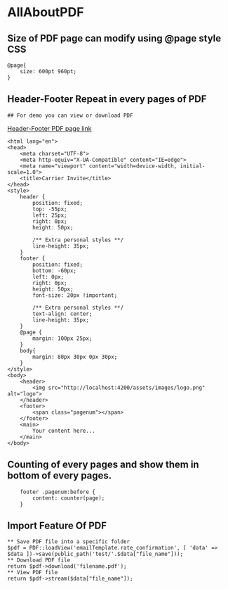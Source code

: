 # AllAboutPDF


## Size of PDF page can modify using @page style CSS
    @page{
        size: 600pt 960pt;
    }


## Header-Footer Repeat in every pages of PDF

    ## For demo you can view or download PDF 

[Header-Footer PDF page link](https://github.com/mohammadsadique/AllAboutPDF/blob/main/header-footer-PDF.pdf)



<!DOCTYPE html>
    <html lang="en">
    <head>
        <meta charset="UTF-8">
        <meta http-equiv="X-UA-Compatible" content="IE=edge">
        <meta name="viewport" content="width=device-width, initial-scale=1.0">
        <title>Carrier Invite</title>
    </head>
    <style>
        header {
            position: fixed;
            top: -55px;
            left: 25px; 
            right: 0px;
            height: 50px;

            /** Extra personal styles **/
            line-height: 35px;
        }
        footer {
            position: fixed; 
            bottom: -60px; 
            left: 0px; 
            right: 0px;
            height: 50px; 
            font-size: 20px !important;

            /** Extra personal styles **/
            text-align: center;
            line-height: 35px;
        }
        @page {
            margin: 100px 25px;
        }
        body{
            margin: 80px 30px 0px 30px;
        }
    </style>
    <body>
        <header>
            <img src="http://localhost:4200/assets/images/logo.png" alt="logo">
        </header>
        <footer>
            <span class="pagenum"></span>
        </footer>
        <main>
            Your content here...
        </main>
    </body>
</html>
   
   
  ## Counting of every pages and show them in bottom of every pages.
  
        footer .pagenum:before {
            content: counter(page);
        }


 ## Import Feature Of PDF
    ** Save PDF file into a specific folder
    $pdf = PDF::loadView('emailTemplate.rate_confirmation', [ 'data' => $data ])->save(public_path('test/'.$data["file_name"]));
    ** Download PDF file
    return $pdf->download('filename.pdf');
    ** View PDF file
    return $pdf->stream($data["file_name"]);

